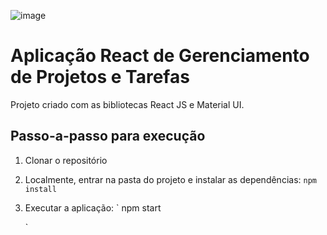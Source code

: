![image](https://github.com/user-attachments/assets/834c8b50-016f-4dc0-b12e-ab9e388ad119)

# Aplicação React de Gerenciamento de Projetos e Tarefas

Projeto criado com as bibliotecas React JS e Material UI.

## Passo-a-passo para execução

1. Clonar o repositório
2. Localmente, entrar na pasta do projeto e instalar as dependências:
   `
   npm install
   `
3. Executar a aplicação:
   `
   npm start



   `
